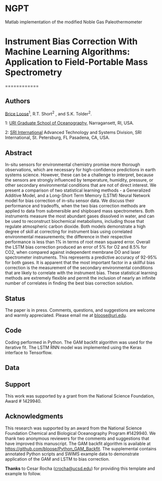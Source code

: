 # NGPT
Matlab implementation of the modified Noble Gas Paleothermometer
# Instrument Bias Correction With Machine Learning Algorithms: Application to Field-Portable Mass Spectrometry
============

Authors
--------
[Brice Loose](https://bloose.github.io)<sup>1</sup>, R.T. Short<sup>2</sup>
, and S.K. Tolder<sup>2</sup>.

1: [URI Graduate School of Oceanography](https://web.uri.edu/gso/), Narragansett, RI, USA.

2: [SRI International](https://www.sri.com/) Advanced Technology and Systems Division, SRI International, St. Petersburg, FL
 Pasadena, CA, USA.


Abstract
--------
In-situ sensors for environmental chemistry promise more thorough observations, which are necessary for high-confidence predictions in earth systems science. However, these can be a challenge to interpret, because the sensors are strongly influenced by temperature, humidity, pressure, or other secondary environmental conditions that are not of direct interest. We present a comparison of two statistical learning methods - a Generalized Additive Model, and a Long-Short Term Memory (LSTM) Neural Network model for bias correction of in-situ sensor data. We discuss their performance and tradeoffs, when the two bias correction methods are applied to data from submersible and shipboard mass spectrometers. Both instruments measure the most abundant gases dissolved in water, and can be used to reconstruct biochemical metabolisms, including those that regulate atmospheric carbon dioxide. Both models demonstrate a high degree of skill at correcting for instrument bias using correlated environmental measurements; the difference in their respective performance is less than 1% in terms of root mean squared error. Overall the LSTM bias correction produced an error of 5% for O2 and 8.5% for CO2, when compared against independent membrane DO and laser spectrometer instruments. This represents a predictive accuracy of 92-95% for both gases. It is apparent that the most important factor in a skillful bias correction is the measurement of the secondary environmental conditions that are likely to correlate with the instrument bias. These statistical learning methods are extremely flexible and permit the inclusion of nearly an infinite number of correlates in finding the best bias correction solution.

Status
----------
The paper is in press. Comments, questions, and suggestions are welcome and warmly appreciated. Please email me at bloose@uri.edu.

Code
----
Coding performed in Python.  The GAM backfit algorithm was used for the iterative fit.  The LSTM RNN model was implemented using the Keras interface to Tensorflow.

Data
------


Support
-------
This work was supported by a grant from the National Science Foundation, Award # 1429940.

Acknowledgments
----------------
This research was supported by an award from the National Science Foundation Chemical and Biological Oceanography Program #1429940. We thank two anonymous reviewers for the comments and suggestions that have improved this manuscript. The GAM backfit algorithm is available at https://github.com/bloose/Python_GAM_Backfit. The supplemental contains annotated Python scripts and SWIMS example data to demonstrate application of the GAM and LSTM to bias correction.

**Thanks** to Cesar Rocha (crocha@ucsd.edu) for providing this template and example to follow.
